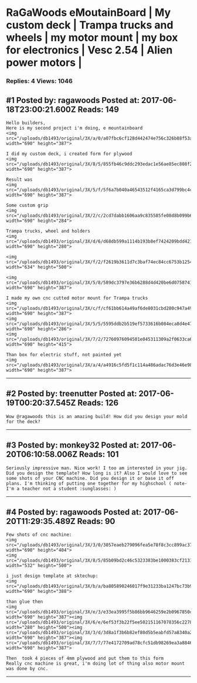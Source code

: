# RaGaWoods eMoutainBoard &#124; My custom deck &#124; Trampa trucks and wheels &#124; my motor mount &#124; my box for electronics &#124; Vesc 2.54 &#124; Alien power motors &#124;

### Replies: 4 Views: 1046

## \#1 Posted by: ragawoods Posted at: 2017-06-18T23:00:21.600Z Reads: 149

```
Hello builders,
Here is my second project i'm doing, e mountainboard
<img src="/uploads/db1493/original/3X/a/0/a07fbc6cf128d442474e756c326b88f53a1f90f0.jpg" width="690" height="387">

I did my custom deck, i created form for plywood
<img src="/uploads/db1493/original/3X/8/5/855fb46c9ddc293edac1e56ae85ec808f2b0c68a.jpg" width="690" height="387">

Result was
<img src="/uploads/db1493/original/3X/5/f/5f6a7b040a46543512f4165ca3d799bc4cd21701.jpg" width="690" height="387">

Some custom grip
<img src="/uploads/db1493/original/3X/2/c/2cd7dabb1606aa9c835585fe08d8b099b6bcb676.jpg" width="690" height="284">

Trampa trucks, wheel and holders
<img src="/uploads/db1493/original/3X/d/6/d68db599a1114b193b8ef7424209bdd4215dd371.jpg" width="690" height="280">

<img src="/uploads/db1493/original/3X/f/2/f2619b3611d7c3baf74ec84cc6753b1254a903cc.jpg" width="634" height="500">

<img src="/uploads/db1493/original/3X/5/8/589dc3797e36b6288d4d420be6d0758741bceeaa.jpg" width="690" height="387">

I made my own cnc cutted motor mount for Trampa trucks
<img src="/uploads/db1493/original/3X/c/f/cf61bb614a49af6de8031cbd280c947a49964d1e.jpg" width="690" height="387">
<img src="/uploads/db1493/original/3X/5/5/5595ddb2b519ef5733616b084eca8d4e477b43a2.jpg" width="690" height="286">
<img src="/uploads/db1493/original/3X/7/2/72760976094501e045311309a2f0633ca6ba3849.jpg" width="690" height="415">

Than box for electric stuff, not painted yet
<img src="/uploads/db1493/original/3X/a/4/a4916c5fd5f1c114a486adac76d3e46e983651fa.jpg" width="690" height="387">
```

---
## \#2 Posted by: treenutter Posted at: 2017-06-19T00:20:37.545Z Reads: 126

```
Wow @ragawoods this is an amazing build! How did you design your mold for the deck?
```

---
## \#3 Posted by: monkey32 Posted at: 2017-06-20T06:10:58.006Z Reads: 101

```
Seriously impressive man. Nice work! I too am interested in your jig. Did you design the template? How long is it? Also I would love to see some shots of your CNC machine. Did you design it or base it off plans. I'm thinking of putting one together for my highschool ( note- I'm a teacher not a student :sunglasses: )
```

---
## \#4 Posted by: ragawoods Posted at: 2017-06-20T11:29:35.489Z Reads: 90

```
Few shots of cnc machine:
<img src="/uploads/db1493/original/3X/3/0/3057eaeb279096fea5e78f8c3cc899ac37454390.jpg" width="690" height="404">
<img src="/uploads/db1493/original/3X/8/5/85b09bd2c46c5323383be1000383cf2131536122.jpg" width="532" height="500">

i just design template at sktechup:
<img src="/uploads/db1493/original/3X/b/a/ba805890246017f9e31233ba1247bc73b9e6464b.jpg" width="690" height="388">

than glue then
<img src="/uploads/db1493/original/3X/e/3/e33ea3995f5b86bb9646259e2b0967850c55a27c.jpg" width="690" height="387"><img src="/uploads/db1493/original/3X/6/e/6ef53f3b22f5ee502151167078356c2278036f34.jpg" width="280" height="500"><img src="/uploads/db1493/original/3X/3/d/3d8a1f3b6b82ef80d5b5eabfd57a8340a206b6c0.jpg" width="690" height="387"><img src="/uploads/db1493/original/3X/7/7/77e4172709ad78cfc51db98269ea3a8846075941.jpg" width="690" height="387">

Then  took 4 pieces of 4mm plywood and put them to this form
Really cnc machine is great, i'm doing lot of thing also motor mount was done by cnc.
```

---
